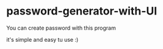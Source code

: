 # password-generator-with-UI
 You can create password with this program
 
 it's simple and easy tu use :)
